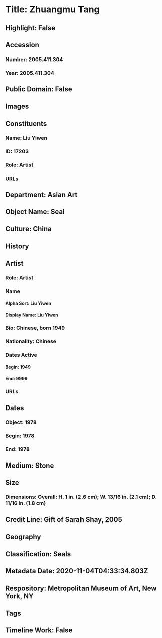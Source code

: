 # Title: Zhuangmu Tang
## Highlight: False
## Accession
### Number: 2005.411.304
### Year: 2005.411.304
## Public Domain: False
## Images
## Constituents
### Name: Liu Yiwen
### ID: 17203
### Role: Artist
### URLs
## Department: Asian Art
## Object Name: Seal
## Culture: China
## History
## Artist
### Role: Artist
### Name
#### Alpha Sort: Liu Yiwen
#### Display Name: Liu Yiwen
### Bio: Chinese, born 1949
### Nationality: Chinese
### Dates Active
#### Begin: 1949
#### End: 9999
### URLs
## Dates
### Object: 1978
### Begin: 1978
### End: 1978
## Medium: Stone
## Size
### Dimensions: Overall: H. 1 in. (2.6 cm); W. 13/16 in. (2.1 cm); D. 11/16 in. (1.8 cm)
## Credit Line: Gift of Sarah Shay, 2005
## Geography
## Classification: Seals
## Metadata Date: 2020-11-04T04:33:34.803Z
## Respository: Metropolitan Museum of Art, New York, NY
## Tags
## Timeline Work: False